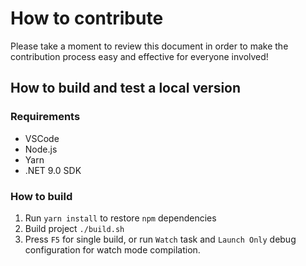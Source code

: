 # How to contribute

Please take a moment to review this document in order to make the contribution process easy and effective for everyone involved!

## How to build and test a local version

### Requirements

- VSCode
- Node.js
- Yarn
- .NET 9.0 SDK

### How to build

1. Run `yarn install` to restore `npm` dependencies
1. Build project `./build.sh`
1. Press `F5` for single build, or run `Watch` task and `Launch Only` debug configuration for watch mode compilation.
